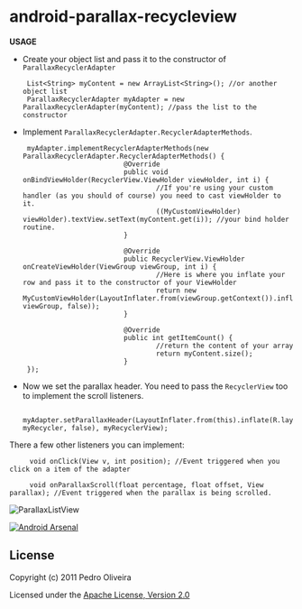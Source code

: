 android-parallax-recycleview
============================
**USAGE**

 - Create your object list and pass it to the constructor of `ParallaxRecyclerAdapter`


        List<String> myContent = new ArrayList<String>(); //or another object list
        ParallaxRecyclerAdapter myAdapter = new ParallaxRecyclerAdapter(myContent); //pass the list to the constructor


 - Implement `ParallaxRecyclerAdapter.RecyclerAdapterMethods`.


        myAdapter.implementRecyclerAdapterMethods(new ParallaxRecyclerAdapter.RecyclerAdapterMethods() {
                                @Override
                                public void onBindViewHolder(RecyclerView.ViewHolder viewHolder, int i) {
                                        //If you're using your custom handler (as you should of course) you need to cast viewHolder to it.
                                        ((MyCustomViewHolder) viewHolder).textView.setText(myContent.get(i)); //your bind holder routine.
                                }

                                @Override
                                public RecyclerView.ViewHolder onCreateViewHolder(ViewGroup viewGroup, int i) {
                                        //Here is where you inflate your row and pass it to the constructor of your ViewHolder
                                        return new MyCustomViewHolder(LayoutInflater.from(viewGroup.getContext()).inflate(R.layout.myRow, viewGroup, false));
                                }

                                @Override
                                public int getItemCount() {
                                        //return the content of your array
                                        return myContent.size();
                                }
        });

 - Now we set the parallax header. You need to pass the `RecyclerView` too to implement the scroll listeners.


        myAdapter.setParallaxHeader(LayoutInflater.from(this).inflate(R.layout.myParallaxView, myRecycler, false), myRecyclerView);

There a few other listeners you can implement:

         void onClick(View v, int position); //Event triggered when you click on a item of the adapter

         void onParallaxScroll(float percentage, float offset, View parallax); //Event triggered when the parallax is being scrolled.

![ParallaxListView](https://raw.githubusercontent.com/kanytu/android-parallax-recycleview/master/screenshots/screenshot.gif)


[![Android Arsenal](https://img.shields.io/badge/Android%20Arsenal-android--parallax--recyclerview-brightgreen.svg?style=flat)](https://android-arsenal.com/details/3/1095)


## License
Copyright (c) 2011 Pedro Oliveira

Licensed under the [Apache License, Version 2.0](http://www.apache.org/licenses/LICENSE-2.0.html)

